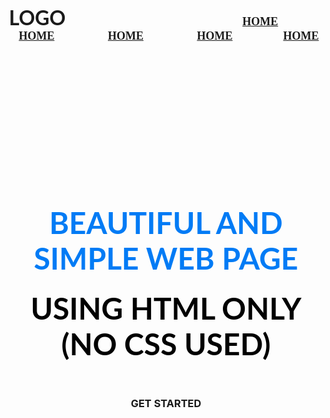 
<DOCTYPE html>
<html lang="en">
<head>
    <meta charset="utf-8">
  <title>
    Trịnh Mãi Đỉnh
  </title>
  </head>
  <body background="1.jpg">
    <br />
    <h3 align="center">
      <font face="lato"size="6">LOGO</font>
      &nbsp; &nbsp; &nbsp; &nbsp; &nbsp; &nbsp; &nbsp; &nbsp; &nbsp; &nbsp; &nbsp; &nbsp;
       &nbsp; &nbsp; &nbsp; &nbsp; &nbsp; &nbsp; &nbsp; &nbsp; &nbsp; &nbsp; &nbsp; &nbsp;
       &nbsp; &nbsp; &nbsp; &nbsp; &nbsp; &nbsp; &nbsp; &nbsp; &nbsp; &nbsp; &nbsp; &nbsp;
      <font face="cinzel" size="4">
        <a href="#">HOME</a> &nbsp; &nbsp; &nbsp; &nbsp; &nbsp; &nbsp; &nbsp; &nbsp; &nbsp;
        <a href="#">HOME</a> &nbsp; &nbsp; &nbsp; &nbsp; &nbsp; &nbsp; &nbsp; &nbsp; &nbsp;
        <a href="#">HOME</a> &nbsp; &nbsp; &nbsp; &nbsp; &nbsp; &nbsp; &nbsp; &nbsp; &nbsp;
        <a href="#">HOME</a>&nbsp; &nbsp; &nbsp; &nbsp; &nbsp; &nbsp; &nbsp; &nbsp; &nbsp;
        <a href="#">HOME</a>
      </font>
    </h3>
    <br /><br /><br /><br /><br /><br /><br /><br /><br /><br /><br /><br />
    <h1 align="center">
      <font face="Lato" color="#017bf5" size="7">
          BEAUTIFUL AND SIMPLE WEB PAGE
      </font>
    </h1>
    <h3 align="center">
      <font face="Lato" color="#000" size="7">
        USING HTML ONLY (NO CSS USED)
      </font>
    </h3>
    </br>
  <h3 align="center">
    <a hred="#">GET STARTED</a>
  </h3>
  </body>
  </html>
